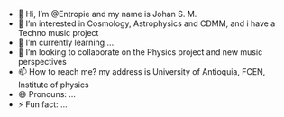 - 👋 Hi, I’m @Entropie and my name is Johan S. M.
- 👀 I’m interested in Cosmology, Astrophysics and CDMM, and i have a Techno music project
- 🌱 I’m currently learning ...
- 💞️ I’m looking to collaborate on the Physics project and new music perspectives
- 📫 How to reach me? my address is University of Antioquia, FCEN, Institute of physics
- 😄 Pronouns: ...
- ⚡ Fun fact: ...

<!---
Entropietechnoproject/Entropietechnoproject is a ✨ special ✨ repository because its `README.md` (this file) appears on your GitHub profile.
You can click the Preview link to take a look at your changes.
--->
